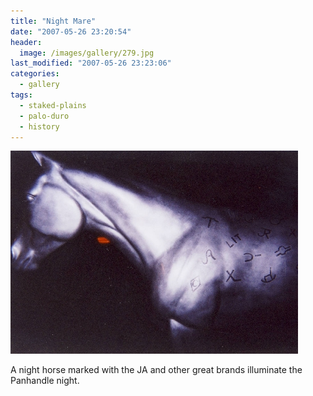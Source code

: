 ```yaml
---
title: "Night Mare"
date: "2007-05-26 23:20:54"
header:
  image: /images/gallery/279.jpg
last_modified: "2007-05-26 23:23:06"
categories:
  - gallery
tags:
  - staked-plains
  - palo-duro
  - history  
---
```

![279](/images/gallery/279.jpg)

A night horse marked with the JA and other great brands illuminate the Panhandle night.
